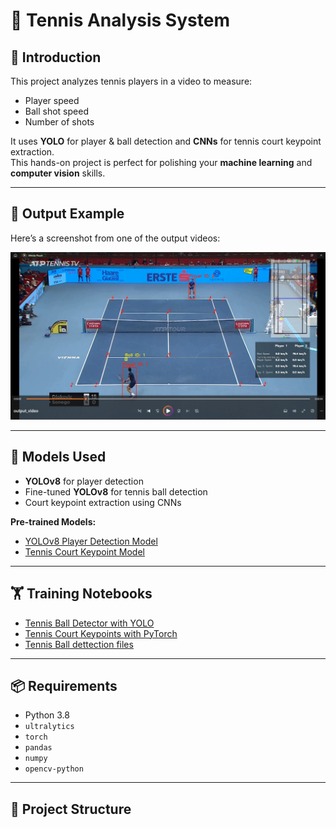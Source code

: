 # 🎾 Tennis Analysis System

## 📌 Introduction
This project analyzes tennis players in a video to measure:
- Player speed
- Ball shot speed
- Number of shots  

It uses **YOLO** for player & ball detection and **CNNs** for tennis court keypoint extraction.  
This hands-on project is perfect for polishing your **machine learning** and **computer vision** skills.  

---

## 📸 Output Example
Here’s a screenshot from one of the output videos:  

![Screenshot](output_videos/Screenshot%202025-08-16%20013050.png)  

---

## 🧠 Models Used
- **YOLOv8** for player detection  
- Fine-tuned **YOLOv8** for tennis ball detection  
- Court keypoint extraction using CNNs  

**Pre-trained Models:**  
- [YOLOv8 Player Detection Model](https://drive.google.com/file/d/1aRoZyZ3thLkhL88AhXYhEgd12ETPKrHW/view?usp=drive_link)  
- [Tennis Court Keypoint Model](https://drive.google.com/file/d/1SYLG4yks_mVoBVEn6E3TltJaIwrFAc7H/view?usp=drive_link)  

---

## 🏋️ Training Notebooks
- [Tennis Ball Detector with YOLO](https://drive.google.com/file/d/1ZsytnLsKckUcvxZmd-D3jjzrZnhX-bVa/view?usp=drive_link)
- [Tennis Court Keypoints with PyTorch](https://drive.google.com/file/d/1GPbvMO3H2Mk1RYMR-UHWcTnf-aYymWKB/view?usp=drive_link)
- [Tennis Ball dettection files](https://drive.google.com/drive/folders/1U028aGvyEAdlw4uHs4Agg-zt4C-TnYET?usp=drive_link)

---

## 📦 Requirements
- Python 3.8  
- `ultralytics`  
- `torch`  
- `pandas`  
- `numpy`  
- `opencv-python`  

---

## 📂 Project Structure
